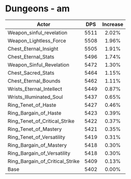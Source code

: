 # Dungeons - am
| Actor | DPS | Increase |
|---|:---:|:---:|
|Weapon_sinful_revelation|5511|2.02%|
|Weapon_Lightless_Force|5508|1.96%|
|Chest_Eternal_Insight|5505|1.91%|
|Chest_Eternal_Stats|5496|1.74%|
|Weapon_Sinful_Revelation|5472|1.30%|
|Chest_Sacred_Stats|5464|1.15%|
|Chest_Eternal_Bounds|5462|1.11%|
|Wrists_Eternal_Intellect|5449|0.87%|
|Wrists_Illuminated_Soul|5437|0.65%|
|Ring_Tenet_of_Haste|5427|0.46%|
|Ring_Bargain_of_Haste|5423|0.39%|
|Ring_Tenet_of_Critical_Strike|5422|0.37%|
|Ring_Tenet_of_Mastery|5421|0.35%|
|Ring_Tenet_of_Versatility|5419|0.31%|
|Ring_Bargain_of_Mastery|5418|0.30%|
|Ring_Bargain_of_Versatility|5418|0.30%|
|Ring_Bargain_of_Critical_Strike|5409|0.13%|
|Base|5402|0.00%|
